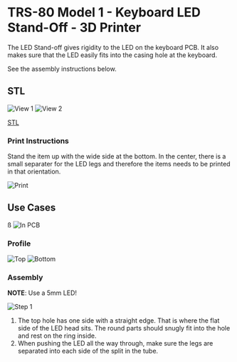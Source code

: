 # TRS-80 Model 1 - Keyboard LED Stand-Off - 3D Printer

The LED Stand-off gives rigidity to the LED on the keyboard PCB. It also makes sure that the LED easily fits into the casing hole at the keyboard.

See the assembly instructions below.

## STL

![View 1](Images/Keyboard_LED_Standoff_1.png)
![View 2](Images/Keyboard_LED_Standoff_2.png)

[STL](Keyboard_LED_Standoff.stl)

### Print Instructions

Stand the item up with the wide side at the bottom. In the center, there is a small separater for the LED legs and therefore the items needs to be printed in that orientation.

![Print](Images/Print.png)

## Use Cases
ß
![In PCB](Images/IMG_1221_Small.png)

### Profile
![Top](Images/IMG_1218_Small.png)
![Bottom](Images/IMG_1219_Small.png)

### Assembly

**NOTE**: Use a 5mm LED!

![Step 1](Images/IMG_1215_Small.png)

1. The top hole has one side with a straight edge. That is where the flat side of the LED head sits. The round parts should snugly fit into the hole and rest on the ring inside.
2. When pushing the LED all the way through, make sure the legs are separated into each side of the split in the tube.
